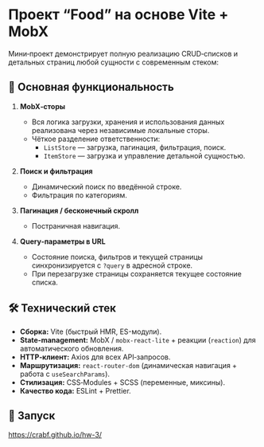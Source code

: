 # Проект “Food” на основе Vite + MobX

Мини‑проект демонстрирует полную реализацию CRUD‑списков и детальных страниц любой сущности с современным стеком:

## 🚀 Основная функциональность

1. **MobX‑сторы**  
   - Вся логика загрузки, хранения и использования данных реализована через независимые локальные сторы.  
   - Чёткое разделение ответственности:  
     - `ListStore` — загрузка, пагинация, фильтрация, поиск.  
     - `ItemStore` — загрузка и управление детальной сущностью.

2. **Поиск и фильтрация**  
   - Динамический поиск по введённой строке.  
   - Фильтрация по категориям.

3. **Пагинация / бесконечный скролл**  
   - Постраничная навигация.

4. **Query‑параметры в URL**  
   - Состояние поиска, фильтров и текущей страницы синхронизируется с `?query` в адресной строке.  
   - При перезагрузке страницы сохраняется текущее состояние списка.
     

## 🛠 Технический стек

- **Сборка:** Vite (быстрый HMR, ES-модули).  
- **State‑management:** MobX / `mobx-react-lite` + реакции (`reaction`) для автоматического обновления.  
- **HTTP‑клиент:** Axios для всех API‑запросов.  
- **Маршрутизация:** `react-router-dom` (динамическая навигация + работа с `useSearchParams`).  
- **Стилизация:** CSS‑Modules + SCSS (переменные, миксины).  
- **Качество кода:** ESLint + Prettier.  


## 🔧 Запуск

https://crabf.github.io/hw-3/


